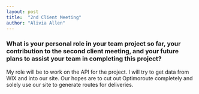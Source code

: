 ```yaml
---
layout: post
title:  "2nd Client Meeting"
author: "Alivia Allen"
---
```

### What is your personal role in your team project so far, your contribution to the second client meeting, and your future plans to assist your team in completing this project?
My role will be to work on the API for the project. I will try to get data from WIX and into our site. Our hopes are to cut out Optimoroute completely and solely use our site to generate routes for deliveries.
